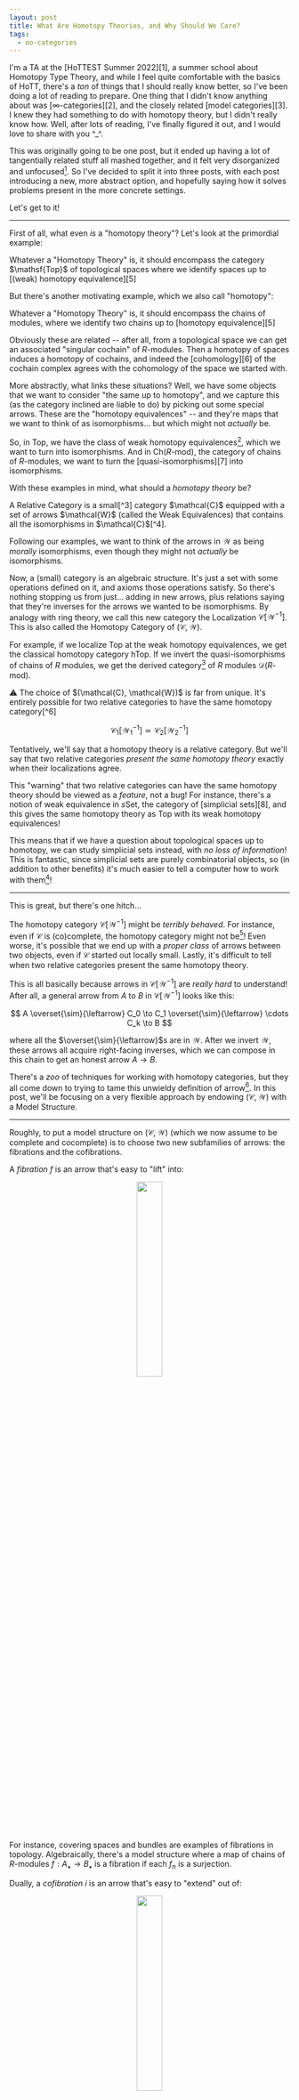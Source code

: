 ```yaml
---
layout: post
title: What Are Homotopy Theories, and Why Should We Care?
tags:
  - oo-categories
---
```


I'm a TA at the [HoTTEST Summer 2022][1], a summer school about 
Homotopy Type Theory, and while I feel quite comfortable with the 
basics of HoTT, there's a _ton_ of things that I should really know
better, so I've been doing a lot of reading to prepare. One thing
that I didn't know anything about was [$\infty$-categories][2],
and the closely related [model categories][3]. I knew they had
something to do with homotopy theory, but I didn't really know how.
Well, after lots of reading, I've finally figured it out, and I 
would love to share with you ^_^.

This was originally going to be one post, but it ended up having
a lot of tangentially related stuff all mashed together, and it
felt very disorganized and unfocused[^1]. So I've decided to split it 
into three posts, with each post introducing a new, more abstract
option, and hopefully saying how it solves problems present in 
the more concrete settings.

Let's get to it!

---

First of all, what even _is_ a "homotopy theory"? 
Let's look at the primordial example: 

<div class=boxed markdown=1>
Whatever a "Homotopy Theory" is, it should encompass the category $\mathsf{Top}$
of topological spaces where we identify spaces up to [(weak) homotopy equivalence][5]
</div>

But there's another motivating example, which we also call "homotopy":

<div class=boxed markdown=1>
Whatever a "Homotopy Theory" is, it should encompass the chains of modules,
where we identify two chains up to [homotopy equivalence][5]
</div>

Obviously these are related -- after all, from a topological space we can
get an associated "singular cochain" of $R$-modules.
Then a homotopy of spaces induces a homotopy of cochains, and indeed the
[cohomology][6] of the cochain complex agrees with the cohomology of the space
we started with.

More abstractly, what links these situations? Well, we have some objects that
we want to consider "the same up to homotopy", and we capture this 
(as the category inclined are liable to do) by picking out some special arrows.
These are the "homotopy equivalences" -- and they're maps that we want to 
think of as isomorphisms... but which might not _actually_ be.

So, in $\mathsf{Top}$, we have the class of weak homotopy equivalences[^2],
which we want to turn into isomorphisms. And in $\mathsf{Ch}(R\text{-mod})$,
the category of chains of $R$-modules, we want to turn the [quasi-isomorphisms][7]
into isomorphisms.

With these examples in mind, what should a _homotopy theory_ be?

<div class=boxed markdown=1>
A <span class=defn>Relative Category</span> is a small[^3] category $\mathcal{C}$ 
equipped with a set of arrows
$\mathcal{W}$ (called the <span class=defn>Weak Equivalences</span>) 
that contains all the isomorphisms in $\mathcal{C}$[^4].
</div>

Following our examples, we want to think of the arrows in $\mathcal{W}$ as 
being _morally_ isomorphisms, even though they might not _actually_ be 
isomorphisms.

Now, a (small) category is an algebraic structure. It's just a set
with some operations defined on it, and axioms those operations satisfy.
So there's nothing stopping us from just... adding in new arrows, 
plus relations saying that they're inverses for
the arrows we wanted to be isomorphisms. By analogy with ring theory, 
we call this new category the <span class=defn>Localization</span> 
$\mathcal{C}[\mathcal{W}^{-1}]$. This is also called the 
<span class=defn>Homotopy Category</span> of $(\mathcal{C}, \mathcal{W})$.

For example, if we localize $\mathsf{Top}$ at the weak homotopy equivalences,
we get the classical homotopy category $\mathsf{hTop}$. If we invert the 
quasi-isomorphisms of chains of $R$ modules, we get the
derived category[^5] of $R$ modules $\mathcal{D}(R\text{-mod})$.

<div class=boxed markdown=1>
⚠ The choice of $(\mathcal{C}, \mathcal{W})$ is far from unique. It's 
entirely possible for two relative categories to have the same homotopy category[^6]

$$\mathcal{C_1}[\mathcal{W_1}^{-1}] \simeq \mathcal{C_2}[\mathcal{W_2}^{-1}]$$

Tentatively, we'll say that a homotopy theory is a relative category. 
But we'll say that two relative categories _present the same homotopy theory_
exactly when their localizations agree.
</div>

This "warning" that two relative categories can have the 
same homotopy theory should be viewed as a _feature_, not a bug! 
For instance, there's a notion of weak equivalence in $s\mathsf{Set}$, the 
category of [simplicial sets][8], and this gives the same homotopy theory
as $\mathsf{Top}$ with its weak homotopy equivalences!

This means that if we have a question about topological spaces up to homotopy,
we can study simplicial sets instead, with _no loss of information_! This is
fantastic, since simplicial sets are purely combinatorial objects, so 
(in addition to other benefits)
it's much easier to tell a computer how to work with them[^7]!

---

This is great, but there's one hitch...

The homotopy category $\mathcal{C}[\mathcal{W}^{-1}]$ might be 
_terribly behaved_. For instance, even if $\mathcal{C}$ is (co)complete, 
the homotopy category might not be[^8]! 
Even worse, it's possible that we end up with a _proper class_ of arrows between
two objects, even if $\mathcal{C}$ started out locally small. Lastly, it's
difficult to tell when two relative categories present the same homotopy 
theory.

This is all basically because arrows in $\mathcal{C}[\mathcal{W}^{-1}]$ are
_really hard_ to understand! After all, a general arrow from $A$ to $B$ in
$\mathcal{C}[\mathcal{W}^{-1}]$ looks like this:

$$
A \overset{\sim}{\leftarrow} 
C_0 \to 
C_1 \overset{\sim}{\leftarrow} 
\cdots
C_k \to B
$$

where all the $\overset{\sim}{\leftarrow}$s are in $\mathcal{W}$. 
After we invert $\mathcal{W}$, these arrows all acquire right-facing
inverses, which we can compose in this chain to get an honest arrow
$A \to B$.

There's a _zoo_ of techniques for working with homotopy categories, but
they all come down to trying to tame this unwieldy definition of arrow[^9].
In this post, we'll be focusing on a very flexible approach by endowing
$(\mathcal{C}, \mathcal{W})$ with a <span class=defn>Model Structure</span>.

---

Roughly, to put a model structure on $(\mathcal{C}, \mathcal{W})$
(which we now assume to be complete and cocomplete) is to 
choose two new subfamilies of arrows: the 
<span class=defn>fibrations</span> and the <span class=defn>cofibrations</span>.

A _fibration_ $f$ is an arrow that's easy to "lift" into:

<p style="text-align:center;">
<img src="/assets/images/model-categories/fibration.png" width="30%">
</p>

For instance, covering spaces and bundles are examples of fibrations in 
topology. Algebraically, there's a model structure where a map of chains of 
$R$-modules $f : A_\bullet \to B_\bullet$ is a fibration if each $f_n$ is a surjection.

Dually, a _cofibration_ $i$ is an arrow that's easy to "extend" out of:

<p style="text-align:center;">
<img src="/assets/images/model-categories/cofibration.png" width="30%">
</p>

We should think of a cofibration as being a subspace inclusion 
$A \hookrightarrow X$ where $A$ "sits nicely" inside of $X$.

For instance, the inclusion arrow of a "good pair" is a cofibration. Thus
inclusion maps of subcomplexes of a simplicial/CW/etc. complex are cofibrations. 
More generally, any subspace inclusion $A \hookrightarrow X$ where $A$ is a 
[nieghborhood deformation retract][28] in $X$ will be a cofibration.

Algebraically, the same model structure as before thinks that a map 
$f : A_\bullet \to B_\bullet$ is a cofibration exactly when each $f_n$ is an
injection whose cokernel is projective.

<br>

Precisely, these triangles are really special cases of squares. In the 
fibration case, the left side of the square is the unique map from the 
initial object to $A$. Dually, in the cofibration case the right 
hand side of the square should really be the unique map from $Y$ to the 
terminal object. 

This lets us unify these diagrams into a single axiom, which says that
a square of the form

<p style="text-align:center;">
<img src="/assets/images/model-categories/full-square.png" width="30%">
</p>

has a lift whenever $i$ is a cofibration, $f$ is a fibration, and one of $i$
or $f$ is a weak equivalence. 

We then define the "nice" subclasses of objects: 

- $X$ is called <span class=defn>fibrant</span> if the unique arrow to the 
    terminal object is a fibration
- $X$ is called <span class=defn>cofibrant</span> if the unique arrow from 
    the initial object is a cofibration
- $X$ is called <span class=defn>bifibrant</span> if it is both fibrant and cofibrant

The model category axioms[^10] then imply that every object is weakly equivalent to a
bifibrant object. Since, after localizing, our 
weak equivalences become isomorphisms, this means we can restrict attention to
the bifibrant objects... But why bother?

Well in any model category we have a notion of "homotopy" between maps 
$f,g : A \to B$ which is entirely analogous to the topological notion.
Then by studying homotopy-classes of maps, we'll be able to get a great
handle on the arrows in $\mathcal{C}[\mathcal{W}^{-1}]$!

Precisely, each object $A$ is weakly equivalent to a [cylinder object][31]
$A \times I$ which acts like $A \times [0,1]$ in topology[^13]. In particular,
it has two inclusions 
$\iota_0 : A \to A \times I$ and $\iota_1 : A \to A \times I$.

<div class=boxed markdown=1>
⚠ This is _not_ in general an actual product with some element $I$. 
It's purely notational. Some authors use $A \wedge I$ instead, but 
I don't really like that either.
</div>

Now if $f, g : A \to B$, then a homotopy between $f$ and $g$ is
a map $H : A \times I \to B$ so that the following triangle commutes:

<p style="text-align:center;">
<img src="/assets/images/model-categories/homotopy-triangle.png" width="33%">
</p>

This brings us to the big punchline:

<div class=boxed markdown=1>

Let $(\mathcal{C}, \mathcal{W})$ be a model category. 

1. If $A$ and $B$ are bifibrant then homotopy equivalence really is
an equivalence relation on $\text{Hom}_\mathcal{C}(A,B)$. Moreover, 
composition is well defined on the equivalence classes.

2. $\mathcal{C}[\mathcal{W}^{-1}]$ is equivalent to the category whose
objects are bifibrant objects of $\mathcal{C}$, and whose arrows are 
homotopy equivalence classes of arrows in $\mathcal{C}$.
</div>

Thus, a very common way we use model structures to perform computations is by
first replacing the objects we want to compute with by weakly equivalent 
bifibrant ones. For instance, we might replace a module by its injective 
resolution[^15]. Then maps in the homotopy category $\mathcal{C}[\mathcal{W}^{-1}]$ 
are just maps in $\mathcal{C}$ up to homotopy[^11]! 

Notice this, off the bat, solves one of the problems with homotopy categories.
Maybe $\mathcal{C}[\mathcal{W}^{-1}]$ isn't locally small, but it's 
_equivalent_ to something locally small. 
Moreover, even if $\mathcal{C}[\mathcal{W}^{-1}]$ doesn't have (co)limits,
we _can_ always construct [homotopy (co)limits][30], which we can compute
using the same cylinder objects from before. For instance, the homotopy pushout
of 

<p style="text-align:center;">
<img src="/assets/images/model-categories/homotopy-pushout.png" width="30%">
</p>

will be the colimit of the related diagram:

<p style="text-align:center;">
<img src="/assets/images/model-categories/homotopy-pushout-full.png" width="50%">
</p>

Geometrically, rather than gluing $X$ to $Y$ along $A$ directly, 
we're adding a _path_ from $f(a)$ to $g(a)$. This is the same up to 
homotopy, but is better behaved. 
We do this by taking disjoint copies of $X$ and $Y$, and then gluing 
one side of the cylinder $A \times I$ to $X$ along $f$, and gluing the 
other side of $A \times I$ to $Y$ along $g$.

Something like this will always work, but knowing which objects need to be 
replaced by cylinders and why is quite convoluted[^14]. Thus we've succeeded in 
computationally solving the (co)limit issue, but it would be nice to have a 
more conceptual framework, in which it's obvious why this is the 
"right thing to do". More unsettling than the complicated definition,
though, is the lack of defining universal property! Don't worry, though,
we'll remedy this situation soon.

Lastly, model categories help us understand when two homotopy categories are
equivalent. Indeed, there's a notion of [Quillen Equivalence][26] which is
quite easy to work with, and which guarantees the two model categories present
the same homotopy theory[^12].

---

We've seen that a model structure on a relative category helps to make 
computations in the localized category $\mathcal{C}[\mathcal{W}^{-1}]$
effective (or even possible). But model categories have a fair number 
of problems themselves.

For one, besides quillen equivalence, there's no _great_ notion of a 
functor between model categories. In the case that a functor
$F : (\mathcal{C}_1, \mathcal{W}_1) \to (\mathcal{C}_2, \mathcal{W}_2)$
comes from and adjoint pair, then we can [derive][34] it to get a 
functor on the homotopy categories, but this is too restrictive to 
be the general notion of functor between model categories.

Related to functors, if $\mathcal{C}$ has a model structure and $\mathcal{I}$
is an indexing category, then $\mathcal{C}^\mathcal{I}$, the category of
$\mathcal{I}$-diagrams in $\mathcal{C}$ (with the pointwise weak equivalences)
may not have a model structure. See [here][35], for instance. 

With this in mind, we would like to have a version of the theory of model 
categories which has better "formal properties". While working with a 
_single_ model category is often quite easy to do, as soon as one looks
for relationships _between_ model categories, we're frequently out of luck.
In fact, since (co)limits are based on diagram categories, the difficulties
with homotopy (co)limits are implicit in these same difficulties, so even
inside a single category the formal issues with model categories rears its
head.

The solution lies upwards, in the land of $\infty$-categories. These are categories
with homotopy theoretic structure (in the classical sense of topological spaces)
built in from the start. Miraculously, these will solve all the above problems
and more -- while the category of model categories is a terrible place to live
(if we can define it at all...) the category of $\infty$-categories[^16]
is extremely similar to the category of categories. Then, since every 
model category presents an $\infty$-category, we'll be able to use this
machinery to solve our problems with model categories! 

How exactly does this work? You'll have to read more in [part 2][4]!

---

[^1]:
    This is one of the biggest problems with trying to explain things you know.
    Especially while you're still trying to sort them out yourself! 

    All of this material was scattered in my head with messy interconnections,
    but of course words have to be linearly ordered on a page. So any expositor
    has to figure out how to put these ideas into a fixed order. Ideally one
    that has a narrative that's easy to follow, and which motivates all of 
    the ideas involved.

    It's currently my fifth time restarting this post (now trilogy), but I 
    finally feel like I _really_ understand how things fit together and how 
    to put them all into a satisfying narrative. 

    I don't know why I'm writing this footnote, to be honest. But it felt
    like something I wanted to say, so here we are. 

    On with the show!

[^2]:
    It turns out there's _also_ a model category structure whose homotopy 
    category gives homotopy equivalence, rather than weak homotopy equivalence.

    But the model structure on $\mathsf{Top}$ which gives weak homotopy 
    equivalence is the "standard" one, so that's what I'm listing as the 
    motivating example.

[^3]:
    A better word would probably be "strict". Since we're going to be 
    treating $\mathcal{C}$ like an algebraic structure pretty soon, it 
    should have fixed _sets_ of objects and arrows, which we will manipulate
    like we might manipulate the underlying set of a group, ring, etc.

[^4]:
    Be careful, though, I've seen a handful of other definitions too!

    I like this one because it means the obvious way to turn a 
    category into a relative category is to take just the isomorphisms. 
    Then localization from $\mathsf{RelCat} \to \mathsf{Cat}$ is 
    left adjoint to the functor sending $\mathcal{C}$ to 
    $(\mathcal{C}, \{\text{isos}\})$.

    I'm not sure if I should require that $\mathcal{W}$ be closed under 
    composition... This doesn't _feel_ like it should break anything,
    but I'm not 100% sure.

[^5]:
    This was a pleasant surprise for me. I've heard a lot of talk about 
    derived categories, and they always seemed quite scary. It's been very
    exciting to feel like I'm getting a two-for-one deal every time I notice
    another concept in this subject start to make sense ^_^.

[^6]:
    As an aside, as a topos theorist, this all feels a bit familiar. 

    Just like a model structure (which we'll define later) is some 
    structure that presents a homotopy 
    theory in a way that lets us do concrete computation, a [site][11] is 
    a structure that presents a (grothendieck) topos and lets us do 
    concrete computations.

    Now, in the topos theory world, 
    Olivia Caramello's bridges program is based on the idea that we can 
    find nontrivial relationships between two sites presenting the same 
    topos... I wonder if there are any theorems that let us relate two 
    model categories presenting the same homotopy theory.

[^7]:
    See, for instance, the sage documentation [here][9] and [here][10].

[^8]:
    Even in the case of $\mathsf{hTop}$, we might not have (co)limits! 
    See [here][11], for instance!

[^9]:
    For instance you can only look at families $\mathcal{W}$ satisfying
    the [Ore Conditions][12]. These say exactly that we can "commute"
    weak equivalences past other arrows. Then, up to homotopy, every 
    arrow in the localization is of the form

    $$A \overset{\sim}{\leftarrow} C \to B$$

    and these are quite easy to manipulate. 

    See Sasha Polishchuk's lectures on Derived Categories 
    [here][13], for a really nice treatment using this language.

[^10]:
    I don't want to get into the precise details of a model structure here, 
    but you can (and should!) read more in Dwyer and Spalinski's excellent 
    introduction _Homotopy Theory and Model Categories_, available 
    [here][22], for instance. 

    There's also Mazel-Gee's _The Zen of $\infty$-Categories_, avaialable 
    [here][23], Kantor's survey _Model Categories: Theory and Applications_,
    available [here][14], and of course, the [nlab][3].

    While we're at it, there's also Goerss and Schemmerhorn's 
    _Model Categories and Simplicial Methods_ ([here][15]), Hovey's book
    ([here][16]), and you can find a lot of good intuition in the 
    MO questions [here][17], [here][18], [here][19], and
    [here][20]. There's also Ponto and May's _More Concise Algebraic Topology_
    ([here][21])... I could keep going, but I should probably get back to
    writing the main body of the post.

[^11]:
    For an example of this idea in action, see [this][29] answer of mine.

[^12]:
    For example, the earlier example of $\mathsf{Top}$ and $s\mathsf{Set}$,
    which have the same homotopy theory, comes from a quillen equivalence.
    See [here][27], for instance.

    In fact, quillen equivalence is stronger
    tronger way than we currently have the language to describe.
    Not only are the localizations (read: homotopy categories) equivalent,
    but actually the presented $\infty$-categories are equivalent too!

[^13]:
    We build $A \times I$ by factoring the codiagonal 
    $A \coprod A \to A$ as 

    $$A \coprod A \to A \times I \overset{\sim}{\to} A$$

    where $A \coprod A \to A \times I$ is a cofibration and
    where $A \times I \overset{\sim}{\to} A$ is both a fibration and a 
    weak equivalence. 
    
[^14]:
    See either the notes by Dugger [here][32] or by Hirschhorn [here][33]
    if you don't believe me.

    Also, notice that already the best way to organize this data is with
    some kind of simplicial object... Keep a pin in that.

[^15]:
    This is made even more useful by the existence of _multiple_ model structures
    on $(\mathcal{C}, \mathcal{W})$. Depending on the computation, we might choose
    one model structure over another in order to make our lives as simple as possible.
    For instance, we have two model structures on chain complexes, one based on 
    [projectives][24] and one based on [injectives][25]. Then computations 
    involving these model structures reduce to the classical projective or 
    injective resolutions which you may recognize from homological algebra!

[^16]:
    In fact, it eats its own tail, and we have an $\infty$-category of 
    $\infty$-categories. But more on that later.


[1]: HoTTEST Summer
[2]: https://ncatlab.org/nlab/show/infinity-category
[3]: https://en.wikipedia.org/wiki/Model_category
[4]: sceond post on oo-cats
[5]: https://en.wikipedia.org/wiki/Chain_complex#Chain_homotopy
[6]: https://en.wikipedia.org/wiki/Cohomology
[7]: https://en.wikipedia.org/wiki/Quasi-isomorphism
[8]: https://en.wikipedia.org/wiki/Simplicial_set
[9]: https://doc.sagemath.org/html/en/reference/categories/sage/categories/simplicial_sets.html
[10]: https://doc.sagemath.org/html/en/reference/topology/sage/topology/simplicial_complex.html
[11]: https://mathoverflow.net/questions/10364/categorical-homotopy-colimits
[12]: https://ncatlab.org/nlab/show/Ore+condition
[13]: https://www.youtube.com/watch?v=qFlt1XBNf4k&list=PLCe-H2N8-ny5nIYCQevWaJsO3PP44uz03&index=29
[14]: http://math.uchicago.edu/~may/REU2016/REUPapers/Kantor.pdf
[15]: https://sites.math.northwestern.edu/~pgoerss/papers/ucnotes.pdf
[16]: https://people.math.rochester.edu/faculty/doug/otherpapers/hovey-model-cats.pdf
[17]: https://mathoverflow.net/questions/361191/applications-of-model-categories
[18]: https://mathoverflow.net/questions/84381/computations-in-infty-categories
[19]: https://mathoverflow.net/questions/169187/what-non-categorical-applications-are-there-of-homotopical-algebra?noredirect=1&lq=1
[20]: https://mathoverflow.net/questions/78400/do-we-still-need-model-categories?noredirect=1&lq=1
[21]: http://www.math.uchicago.edu/~may/TEAK/KateBookFinal.pdf
[22]: https://math.jhu.edu/~eriehl/616-s16/DwyerSpalinski.pdf
[23]: https://etale.site/writing/zen-of-infty-cats.pdf
[24]: https://en.wikipedia.org/wiki/Projective_module
[25]: https://en.wikipedia.org/wiki/Injective_module
[26]: https://ncatlab.org/nlab/show/Quillen+equivalence
[27]: https://ncatlab.org/nlab/show/classical+model+structure+on+simplicial+sets#quillen_equivalence_with_
[28]: https://ncatlab.org/nlab/show/neighborhood+retract
[29]: https://math.stackexchange.com/questions/4461610/maps-in-the-homotopy-category-and-derived-category-to-and-from-concentrated-in/4461656#4461656
[30]: https://en.wikipedia.org/wiki/Homotopy_colimit
[31]: https://ncatlab.org/nlab/show/cylinder+object
[32]: https://pages.uoregon.edu/ddugger/hocolim.pdf
[33]: https://math.mit.edu/~psh/notes/hocolim.pdf
[34]: https://ncatlab.org/nlab/show/derived+functor
[35]: https://ncatlab.org/nlab/show/model+structure+on+functors
